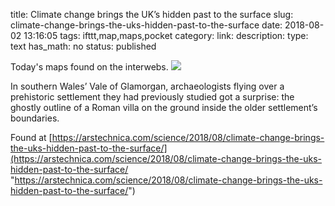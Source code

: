 title: Climate change brings the UK’s hidden past to the surface
slug: climate-change-brings-the-uks-hidden-past-to-the-surface
date: 2018-08-02 13:16:05
tags: ifttt,map,maps,pocket
category: 
link: 
description: 
type: text
has_math: no
status: published

Today's maps found on the interwebs. ![](https://cdn.arstechnica.net/wp-content/uploads/2018/07/7-Vale-of-Glamorgan-villa-6-July-2018-RCAHMW.jpg)  
  

In southern Wales’ Vale of Glamorgan, archaeologists flying over a prehistoric settlement they had previously studied got a surprise: the ghostly outline of a Roman villa on the ground inside the older settlement’s boundaries.  
  

Found at [https://arstechnica.com/science/2018/08/climate-change-brings-the-uks-hidden-past-to-the-surface/](https://arstechnica.com/science/2018/08/climate-change-brings-the-uks-hidden-past-to-the-surface/ "https://arstechnica.com/science/2018/08/climate-change-brings-the-uks-hidden-past-to-the-surface/")



